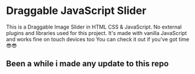 # Draggable JavaScript Slider
This is a Draggable Image Slider in HTML CSS &amp; JavaScript. No external plugins and libraries used for this project. It's made with vanilla JavaScript and works fine on touch devices too
You can check it out if you've got time 😎😎

## Been a while i made any update to this repo
